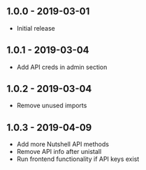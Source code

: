 ## 1.0.0 - 2019-03-01

- Initial release

## 1.0.1 - 2019-03-04

- Add API creds in admin section

## 1.0.2 - 2019-03-04

- Remove unused imports

## 1.0.3 - 2019-04-09

- Add more Nutshell API methods
- Remove API info after unistall
- Run frontend functionality if API keys exist



